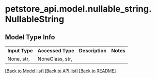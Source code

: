 # petstore_api.model.nullable_string.NullableString

## Model Type Info
Input Type | Accessed Type | Description | Notes
------------ | ------------- | ------------- | -------------
None, str,  | NoneClass, str,  |  | 

[[Back to Model list]](../../README.md#documentation-for-models) [[Back to API list]](../../README.md#documentation-for-api-endpoints) [[Back to README]](../../README.md)

